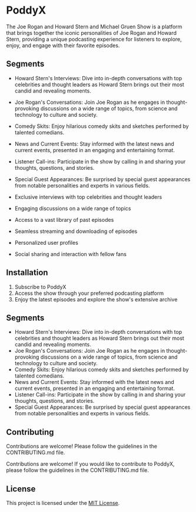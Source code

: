 # PoddyX

The Joe Rogan and Howard Stern and Michael Gruen Show is a platform that brings together the iconic personalities of Joe Rogan and Howard Stern, providing a unique podcasting experience for listeners to explore, enjoy, and engage with their favorite episodes.

## Segments

- Howard Stern's Interviews: Dive into in-depth conversations with top celebrities and thought leaders as Howard Stern brings out their most candid and revealing moments.
- Joe Rogan's Conversations: Join Joe Rogan as he engages in thought-provoking discussions on a wide range of topics, from science and technology to culture and society.
- Comedy Skits: Enjoy hilarious comedy skits and sketches performed by talented comedians.
- News and Current Events: Stay informed with the latest news and current events, presented in an engaging and entertaining format.
- Listener Call-ins: Participate in the show by calling in and sharing your thoughts, questions, and stories.
- Special Guest Appearances: Be surprised by special guest appearances from notable personalities and experts in various fields.

- Exclusive interviews with top celebrities and thought leaders
- Engaging discussions on a wide range of topics
- Access to a vast library of past episodes
- Seamless streaming and downloading of episodes
- Personalized user profiles
- Social sharing and interaction with fellow fans

## Installation

1. Subscribe to PoddyX
2. Access the show through your preferred podcasting platform
3. Enjoy the latest episodes and explore the show's extensive archive

## Segments

- Howard Stern's Interviews: Dive into in-depth conversations with top celebrities and thought leaders as Howard Stern brings out their most candid and revealing moments.
- Joe Rogan's Conversations: Join Joe Rogan as he engages in thought-provoking discussions on a wide range of topics, from science and technology to culture and society.
- Comedy Skits: Enjoy hilarious comedy skits and sketches performed by talented comedians.
- News and Current Events: Stay informed with the latest news and current events, presented in an engaging and entertaining format.
- Listener Call-ins: Participate in the show by calling in and sharing your thoughts, questions, and stories.
- Special Guest Appearances: Be surprised by special guest appearances from notable personalities and experts in various fields.

## Contributing

Contributions are welcome! Please follow the guidelines in the CONTRIBUTING.md file.

Contributions are welcome! If you would like to contribute to PoddyX, please follow the guidelines in the CONTRIBUTING.md file.

## License

This project is licensed under the [MIT License](LICENSE).